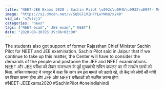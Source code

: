 ```yaml
---
title: "NEET-JEE Exams 2020 : Sachin Pilot \u092c\u094b\u0932\u0947- Modi \u0938\u0930\u0915\u093e\u0930 \u0915\u094b \u0932\u094b\u0917\u094b\u0902 \u0915\u0940 \u092c\u093e\u0924 \u092e\u093e\u0928\u0928\u0940 \u0939\u0940 \u0939\u094b\u0917\u0940 \u0935\u0928\u0907\u0902\u0921\u093f\u092f\u093e \u0939\u093f\u0902\u0926\u0940"
image: "https://s2.dmcdn.net/v/SQbGT1VIHFYLwrWm8/x240"
vid_id: "x7vtzj1"
categories: "news"
tags: ["NEET exam"," JEE exam"," NEET"]
date: "2020-08-30T05:39:06+03:00"
---
```

The students also got support of former Rajasthan Chief Minister Sachin Pilot for NEET and JEE examination. Sachin Pilot said in Jaipur that if we continue to take up this matter, the Center will have to consider the demands of the people and postpone the JEE and NEET examinations.  <br>NEET और JEE परीक्षा को लेकर राजस्थान के पूर्व मुख्यमंत्री सचिन पायलट का भी समर्थन छात्रों को मिला.  सचिन पाययलट ने जयपुर में कहा कि अगर हम इस मामले को उठाते रहे, तो केंद्र को लोगों की मांगों पर विचार करना होगा और JEE और NEET परीक्षाओं को स्थगित करना होगा.   <br>#NEET-JEEExams2020 #SachinPilot #oneindiahindi
